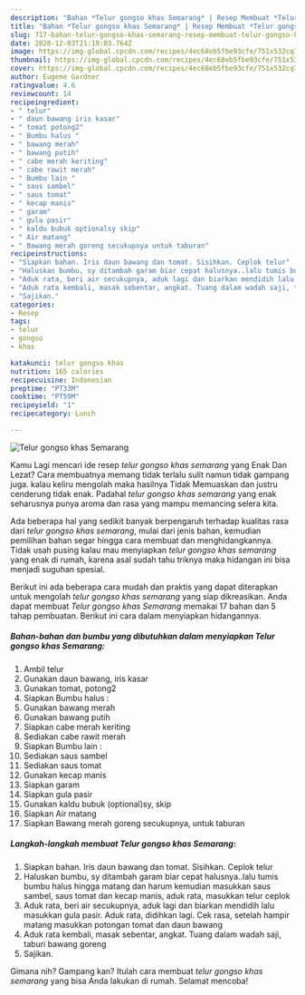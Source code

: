 ```yaml
---
description: "Bahan *Telur gongso khas Semarang* | Resep Membuat *Telur gongso khas Semarang* Yang Enak dan Simpel"
title: "Bahan *Telur gongso khas Semarang* | Resep Membuat *Telur gongso khas Semarang* Yang Enak dan Simpel"
slug: 717-bahan-telur-gongso-khas-semarang-resep-membuat-telur-gongso-khas-semarang-yang-enak-dan-simpel
date: 2020-12-03T21:19:03.764Z
image: https://img-global.cpcdn.com/recipes/4ec68eb5fbe93cfe/751x532cq70/telur-gongso-khas-semarang-foto-resep-utama.jpg
thumbnail: https://img-global.cpcdn.com/recipes/4ec68eb5fbe93cfe/751x532cq70/telur-gongso-khas-semarang-foto-resep-utama.jpg
cover: https://img-global.cpcdn.com/recipes/4ec68eb5fbe93cfe/751x532cq70/telur-gongso-khas-semarang-foto-resep-utama.jpg
author: Eugene Gardner
ratingvalue: 4.6
reviewcount: 14
recipeingredient:
- " telur"
- " daun bawang iris kasar"
- " tomat potong2"
- " Bumbu halus "
- " bawang merah"
- " bawang putih"
- " cabe merah keriting"
- " cabe rawit merah"
- " Bumbu lain "
- " saus sambel"
- " saus tomat"
- " kecap manis"
- " garam"
- " gula pasir"
- " kaldu bubuk optionalsy skip"
- " Air matang"
- " Bawang merah goreng secukupnya untuk taburan"
recipeinstructions:
- "Siapkan bahan. Iris daun bawang dan tomat. Sisihkan. Ceplok telur"
- "Haluskan bumbu, sy ditambah garam biar cepat halusnya..lalu tumis bumbu halus hingga matang dan harum kemudian masukkan saus sambel, saus tomat dan kecap manis, aduk rata, masukkan telur ceplok"
- "Aduk rata, beri air secukupnya, aduk lagi dan biarkan mendidih lalu masukkan gula pasir. Aduk rata, didihkan lagi. Cek rasa, setelah hampir matang masukkan potongan tomat dan daun bawang"
- "Aduk rata kembali, masak sebentar, angkat. Tuang dalam wadah saji, taburi bawang goreng"
- "Sajikan."
categories:
- Resep
tags:
- telur
- gongso
- khas

katakunci: telur gongso khas 
nutrition: 165 calories
recipecuisine: Indonesian
preptime: "PT33M"
cooktime: "PT59M"
recipeyield: "1"
recipecategory: Lunch

---
```



![*Telur gongso khas Semarang*](https://img-global.cpcdn.com/recipes/4ec68eb5fbe93cfe/751x532cq70/telur-gongso-khas-semarang-foto-resep-utama.jpg)

Kamu Lagi mencari ide resep *telur gongso khas semarang* yang Enak Dan Lezat? Cara membuatnya memang tidak terlalu sulit namun tidak gampang juga. kalau keliru mengolah maka hasilnya Tidak Memuaskan dan justru cenderung tidak enak. Padahal *telur gongso khas semarang* yang enak seharusnya punya aroma dan rasa yang mampu memancing selera kita.



Ada beberapa hal yang sedikit banyak berpengaruh terhadap kualitas rasa dari *telur gongso khas semarang*, mulai dari jenis bahan, kemudian pemilihan bahan segar hingga cara membuat dan menghidangkannya. Tidak usah pusing kalau mau menyiapkan *telur gongso khas semarang* yang enak di rumah, karena asal sudah tahu triknya maka hidangan ini bisa menjadi suguhan spesial.


Berikut ini ada beberapa cara mudah dan praktis yang dapat diterapkan untuk mengolah *telur gongso khas semarang* yang siap dikreasikan. Anda dapat membuat *Telur gongso khas Semarang* memakai 17 bahan dan 5 tahap pembuatan. Berikut ini cara dalam menyiapkan hidangannya.

<!--inarticleads1-->

##### Bahan-bahan dan bumbu yang dibutuhkan dalam menyiapkan *Telur gongso khas Semarang*:

1. Ambil  telur
1. Gunakan  daun bawang, iris kasar
1. Gunakan  tomat, potong2
1. Siapkan  Bumbu halus :
1. Gunakan  bawang merah
1. Gunakan  bawang putih
1. Siapkan  cabe merah keriting
1. Sediakan  cabe rawit merah
1. Siapkan  Bumbu lain :
1. Sediakan  saus sambel
1. Sediakan  saus tomat
1. Gunakan  kecap manis
1. Siapkan  garam
1. Siapkan  gula pasir
1. Gunakan  kaldu bubuk (optional)sy, skip
1. Siapkan  Air matang
1. Siapkan  Bawang merah goreng secukupnya, untuk taburan




<!--inarticleads2-->

##### Langkah-langkah membuat *Telur gongso khas Semarang*:

1. Siapkan bahan. Iris daun bawang dan tomat. Sisihkan. Ceplok telur
1. Haluskan bumbu, sy ditambah garam biar cepat halusnya..lalu tumis bumbu halus hingga matang dan harum kemudian masukkan saus sambel, saus tomat dan kecap manis, aduk rata, masukkan telur ceplok
1. Aduk rata, beri air secukupnya, aduk lagi dan biarkan mendidih lalu masukkan gula pasir. Aduk rata, didihkan lagi. Cek rasa, setelah hampir matang masukkan potongan tomat dan daun bawang
1. Aduk rata kembali, masak sebentar, angkat. Tuang dalam wadah saji, taburi bawang goreng
1. Sajikan.




Gimana nih? Gampang kan? Itulah cara membuat *telur gongso khas semarang* yang bisa Anda lakukan di rumah. Selamat mencoba!
